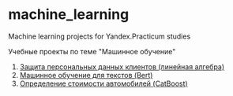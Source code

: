 # machine_learning

Machine learning projects for Yandex.Practicum studies

Учебные проекты по теме "Машинное обучение"
1. [Защита персональных данных клиентов (линейная алгебра)](https://github.com/mckuratova/machine_learning/blob/main/10.ipynb)
2. [Машинное обучение для текстов (Bert)](https://github.com/mckuratova/machine_learning/blob/main/13.ipynb)
3. [Определение стоимости автомобилей (CatBoost)](https://github.com/mckuratova/machine_learning/blob/main/car_price_definition.ipynb)
